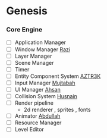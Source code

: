 # Genesis

### Core Engine

- [ ] Application Manager <br>
- [ ] Window Manager [Razi](github.com/iamrazii) <br>
- [ ] Layer Manager <br>
- [ ] Scene Manager <br>
- [ ] Timer <br>
- [ ] Entity Component System [AZTR3K](github.com/AZTR3K) <br>
- [ ] Input Manager [Mujtabah](github.com/mmujtabah) <br>
- [ ] UI Manager [Ahsan](github.com/itzahsannn)<br>
- [ ] Collision System [Husnain](github.com/husnain56)<br>
- [ ] Render pipeline <br>
    - 2d renderer , sprites , fonts <br>
- [ ] Animator [Abdullah](github.com/abdulahshoaib) <br>
- [ ] Resource Manager <br>
- [ ] Level Editor <br>
